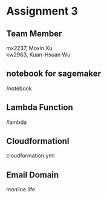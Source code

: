 # Assignment 3
## Team Member
mx2237, Moxin Xu  
kw2963, Kuan-Hsuan Wu
## notebook for sagemaker
/notebook
## Lambda Function
/lambda
## Cloudformationl
cloudformation.yml
## Email Domain
monline.life
